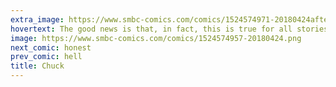```yaml
---
extra_image: https://www.smbc-comics.com/comics/1524574971-20180424after.png
hovertext: The good news is that, in fact, this is true for all stories about children with pets, including you!
image: https://www.smbc-comics.com/comics/1524574957-20180424.png
next_comic: honest
prev_comic: hell
title: Chuck
---
```


